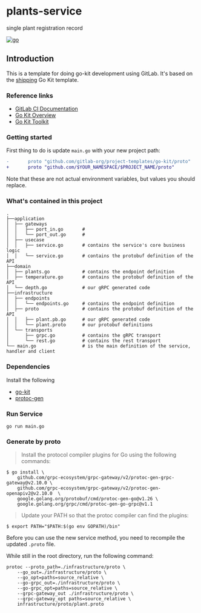 # plants-service
 single plant registration record

[![go](https://github.com/glassgreenhouse/plants-service/actions/workflows/go.yml/badge.svg)](https://github.com/glassgreenhouse/plants-service/actions/workflows/go.yml)

Introduction
---

This is a template for doing go-kit development using GitLab. It's based on the
[shipping](https://github.com/go-kit/examples/shipping) Go Kit template.

### Reference links

- [GitLab CI Documentation](https://docs.github.com/ee/ci/)
- [Go Kit Overview](https://github.com/go-kit/kit)
- [Go Kit Toolkit](https://gokit.io)

### Getting started

First thing to do is update `main.go` with your new project path:

```diff
-       proto "github.com/gitlab-org/project-templates/go-kit/proto"
+       proto "github.com/$YOUR_NAMESPACE/$PROJECT_NAME/proto"
```

Note that these are not actual environment variables, but values you should
replace.

### What's contained in this project

```
.
├──application
│  ├── gateways
│  │   ├── port_in.go       # 
│  │   └── port_out.go      # 
│  ├── usecase
│  │   ├── service.go       # contains the service's core business logic
│  │   └── service.go       # contains the protobuf definition of the API
├──domain
│  ├── plants.go            # contains the endpoint definition
│  ├── temperature.go       # contains the protobuf definition of the API
│  └── depth.go             # our gRPC generated code
├──infrastructure
│  ├── endpoints
│  │   └── endpoints.go     # contains the endpoint definition
│  ├── proto                # contains the protobuf definition of the API
│  │   ├── plant.pb.go      # our gRPC generated code
│  │   └── plant.proto      # our protobuf definitions
│  └── transports
│      ├── grpc.go          # contains the gRPC transport
│      └── rest.go          # contains the rest transport
└── main.go                 # is the main definition of the service, handler and client
```

### Dependencies

Install the following

- [go-kit](https://github.com/go-kit)
- [protoc-gen](https://github.com/golang/protobuf/proto)

### Run Service

```shell
go run main.go
```

### Generate by proto

> Install the protocol compiler plugins for Go using the following commands: 


```shell
$ go install \
    github.com/grpc-ecosystem/grpc-gateway/v2/protoc-gen-grpc-gateway@v2.10.0 \
    github.com/grpc-ecosystem/grpc-gateway/v2/protoc-gen-openapiv2@v2.10.0  \
    google.golang.org/protobuf/cmd/protoc-gen-go@v1.26 \
    google.golang.org/grpc/cmd/protoc-gen-go-grpc@v1.1
```

> Update your PATH so that the protoc compiler can find the plugins:

```shell
$ export PATH="$PATH:$(go env GOPATH)/bin"
```

Before you can use the new service method, you need to recompile the updated `.proto` file.

While still in the root directory, run the following command:

```shell
protoc --proto_path=./infrastructure/proto \
    --go_out=./infrastructure/proto \
    --go_opt=paths=source_relative \
    --go-grpc_out=./infrastructure/proto \
    --go-grpc_opt=paths=source_relative \
    --grpc-gateway_out ./infrastructure/proto \
    --grpc-gateway_opt paths=source_relative \
    infrastructure/proto/plant.proto
```
